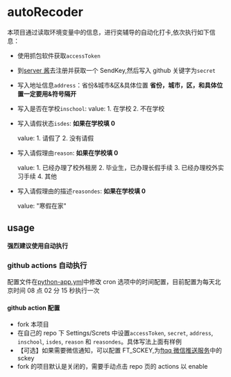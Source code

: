 # autoRecoder

本项目通过读取环境变量中的信息，进行奕辅导的自动化打卡,依次执行如下信息：

- 使用抓包软件获取`accessToken`
- 到[server 酱](https://sct.ftqq.com/)去注册并获取一个 SendKey,然后写入 github 关键字为`secret`
- 写入地址信息`address`：省份&城市&区&具体位置
  **省份，城市，区，和具体位置一定要用&符号隔开**
- 写入是否在学校`inschool`:
  value: 1. 在学校 2. 不在学校
- 写入请假状态`isdes`:
  **如果在学校填 0**

  value: 1. 请假了 2. 没有请假

- 写入请假理由`reason`:
  **如果在学校填 0**

  value: 1. 已经办理了校外租房 2. 毕业生，已办理长假手续 3. 已经办理校外实习手续 4. 其他

- 写入请假理由的描述`reasondes`:
  **如果在学校填 0**

  value: "寒假在家"

## usage

**强烈建议使用自动执行**

### github actions 自动执行

配置文件在[python-app.yml](https://github.com/TobiasHu2021/autoRepoter/blob/main/.github/workflows/python-app.yml)中修改 cron 选项中的时间配置，目前配置为每天北京时间 08 点 02 分 15 秒执行一次

#### github action 配置

- fork 本项目
- 在自己的 repo 下 Settings/Screts 中设置`accessToken`, `secret`, `address`, `inschool`, `isdes`, `reason` 和 `reasondes`。具体写法上面有样例
- 【可选】如果需要微信通知，可以配置 FT_SCKEY,为[ftqq 微信推送服务](http://sc.ftqq.com/?c=code)中的 sckey
- fork 的项目默认是关闭的，需要手动点击 repo 页的 actions 以 enable
